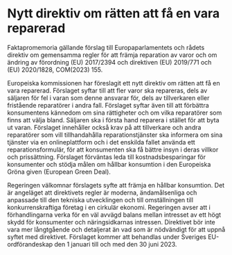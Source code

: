 # Nytt direktiv om rätten att få en vara reparerad

Faktapromemoria gällande förslag till Europaparlamentets och rådets direktiv om gemensamma regler för att främja reparation av varor och om ändring av förordning (EU) 2017/2394 och direktiven (EU) 2019/771 och (EU) 2020/1828, COM(2023) 155.

Europeiska kommissionen har föreslagit ett nytt direktiv om rätten att få en vara reparerad. Förslaget syftar till att fler varor ska repareras, dels av säljaren för fel i varan som denne ansvarar för, dels av tillverkaren eller fristående reparatörer i andra fall. Förslaget syftar även till att förbättra konsumentens kännedom om sina rättigheter och om vilka reparatörer som finns att välja bland. Säljaren ska i första hand reparera i stället för att byta ut varan. Förslaget innehåller också krav på att tillverkare och andra reparatörer som vill tillhandahålla reparationstjänster ska informera om sina tjänster via en onlineplattform och i det enskilda fallet använda ett reparationsformulär, för att konsumenten ska få bättre insyn i deras villkor och prissättning. Förslaget förväntas leda till kostnadsbesparingar för konsumenter och stödja målen om hållbar konsumtion i den Europeiska Gröna given (European Green Deal).

Regeringen välkomnar förslagets syfte att främja en hållbar konsumtion. Det är angeläget att direktivets regler är moderna, ändamålsenliga och anpassade till den tekniska utvecklingen och till omställningen till konkurrenskraftiga företag i en cirkulär ekonomi. Regeringen avser att i förhandlingarna verka för en väl avvägd balans mellan intresset av ett högt skydd för konsumenter och näringsidkarnas intressen. Direktivet bör inte vara mer långtgående och detaljerat än vad som är nödvändigt för att uppnå syftet med direktivet. Förslaget kommer att behandlas under Sveriges EU-ordförandeskap den 1 januari till och med den 30 juni 2023.
